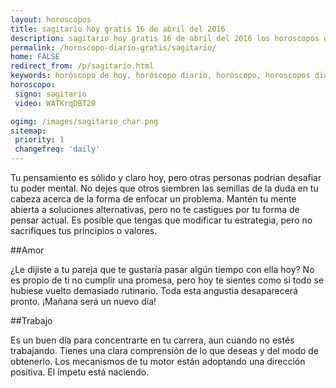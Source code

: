 ```yaml
---
layout: horoscopos
title: sagitario hoy gratis 16 de abril del 2016 
description: sagitario hoy gratis 16 de abril del 2016 los horoscopos del dia, amor, trabajo, vida personal. Todas las predicciones para sagitario gratis. http://horoscopo-del-dia.com/horoscopo-diario-gratis/sagitario/ 
permalink: /horoscopo-diario-gratis/sagitario/
home: FALSE
redirect_from: /p/sagitario.html
keywords: horóscopo de hoy, horóscopo diario, horóscopo, horoscopos diarios gratis del dia de hoy, horóscopo diario gratis,horóscopo 2016, horóscopo esperanza gracia, horoscopo sagitario hoy, horoscop, horóscopos gratis, horoscopo sagitario, horoscopo sagitario 2016, Tarot, Astrologia, Zodíaco, sagitario, horoscopo gratis
horoscopo:
 signo: sagitario
 video: WATKrqDBT20

ogimg: /images/sagitario_char.png
sitemap:
 priority: 1
 changefreq: 'daily'
---
```



Tu pensamiento es sólido y claro hoy, pero otras personas podrían desafiar tu poder mental. No dejes que otros siembren las semillas de la duda en tu cabeza acerca de la forma de enfocar un problema. Mantén tu mente abierta a soluciones alternativas, pero no te castigues por tu forma de pensar actual. Es posible que tengas que modificar tu estrategia, pero no sacrifiques tus principios o valores.

##Amor

¿Le dijiste a tu pareja que te gustaría pasar algún tiempo con ella hoy? No es propio de ti no cumplir una promesa, pero hoy te sientes como si todo se hubiese vuelto demasiado rutinario. Toda esta angustia desaparecerá pronto. ¡Mañana será un nuevo día!

##Trabajo

Es un buen día para concentrarte en tu carrera, aun cuando no estés trabajando. Tienes una clara comprensión de lo que deseas y del modo de obtenerlo. Los mecanismos de tu motor están adoptando una dirección positiva. El ímpetu está naciendo.